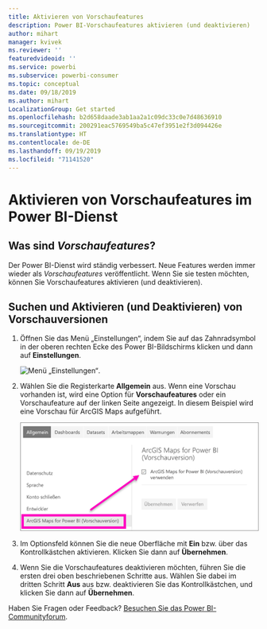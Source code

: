 ```yaml
---
title: Aktivieren von Vorschaufeatures
description: Power BI-Vorschaufeatures aktivieren (und deaktivieren)
author: mihart
manager: kvivek
ms.reviewer: ''
featuredvideoid: ''
ms.service: powerbi
ms.subservice: powerbi-consumer
ms.topic: conceptual
ms.date: 09/18/2019
ms.author: mihart
LocalizationGroup: Get started
ms.openlocfilehash: b2d658daade3ab1aa2a1c09dc33c0e7d48636910
ms.sourcegitcommit: 200291eac5769549ba5c47ef3951e2f3d094426e
ms.translationtype: HT
ms.contentlocale: de-DE
ms.lasthandoff: 09/19/2019
ms.locfileid: "71141520"
---
```

# <a name="opt-in-for-power-bi-service-preview-features"></a>Aktivieren von Vorschaufeatures im Power BI-Dienst
## <a name="what-are-preview-features"></a>Was sind *Vorschaufeatures*?
Der Power BI-Dienst wird ständig verbessert. Neue Features werden immer wieder als *Vorschaufeatures* veröffentlicht. Wenn Sie sie testen möchten, können Sie Vorschaufeatures aktivieren (und deaktivieren).


## <a name="find-previews-and-turn-them-on-and-off"></a>Suchen und Aktivieren (und Deaktivieren) von Vorschauversionen
1. Öffnen Sie das Menü „Einstellungen“, indem Sie auf das Zahnradsymbol in der oberen rechten Ecke des Power BI-Bildschirms klicken und dann auf **Einstellungen**.
   
   ![Menü „Einstellungen“](./media/end-user-preview-features/power-bi-settings.png).
2. Wählen Sie die Registerkarte **Allgemein** aus. Wenn eine Vorschau vorhanden ist, wird eine Option für **Vorschaufeatures** oder ein Vorschaufeature auf der linken Seite angezeigt.  In diesem Beispiel wird eine Vorschau für ArcGIS Maps aufgeführt. 
   
   ![Registerkarte „Allgemein“](./media/end-user-preview-features/power-bi-preview-esri.png)
3. Im Optionsfeld können Sie die neue Oberfläche mit **Ein** bzw. über das Kontrollkästchen aktivieren. Klicken Sie dann auf **Übernehmen**.
4. Wenn Sie die Vorschaufeatures deaktivieren möchten, führen Sie die ersten drei oben beschriebenen Schritte aus. Wählen Sie dabei im dritten Schritt **Aus** aus bzw. deaktivieren Sie das Kontrollkästchen, und klicken Sie dann auf **Übernehmen**.


Haben Sie Fragen oder Feedback? [Besuchen Sie das Power BI-Communityforum](http://community.powerbi.com/t5/Navigation-Preview-Forum/bd-p/NavigationPreview).


